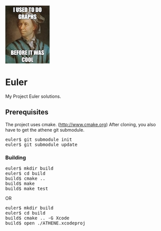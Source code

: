 ![euler](euler.jpg)

Euler
=====

My Project Euler solutions.

## Prerequisites
The project uses cmake. (http://www.cmake.org)
After cloning, you also have to get the athene git submodule.
<pre>
euler$ git submodule init
euler$ git submodule update
</pre>

### Building
<pre>
euler$ mkdir build
euler$ cd build
build$ cmake ..
build$ make
build$ make test
</pre>

OR

<pre>
euler$ mkdir build
euler$ cd build
build$ cmake .. -G Xcode
build$ open ./ATHENE.xcodeproj
</pre>
